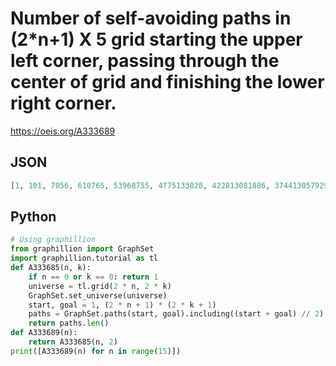 # Number of self\-avoiding paths in \(2\*n\+1\) X 5 grid starting the upper left corner, passing through the center of grid and finishing the lower right corner\.
https://oeis.org/A333689
## JSON
```JSON
[1, 101, 7056, 610765, 53968755, 4775133828, 422813081886, 37441305792927, 3315577406171322, 293609559097456363, 26000534802119070508, 2302473191851860468948, 203895143590466986654399, 18055900558029962460378646, 1598937211532791928425001493, 141593611215040047912334138664]
```
## Python
```Python
# Using graphillion
from graphillion import GraphSet
import graphillion.tutorial as tl
def A333685(n, k):
    if n == 0 or k == 0: return 1
    universe = tl.grid(2 * n, 2 * k)
    GraphSet.set_universe(universe)
    start, goal = 1, (2 * n + 1) * (2 * k + 1)
    paths = GraphSet.paths(start, goal).including((start + goal) // 2)
    return paths.len()
def A333689(n):
    return A333685(n, 2)
print([A333689(n) for n in range(15)])
```
